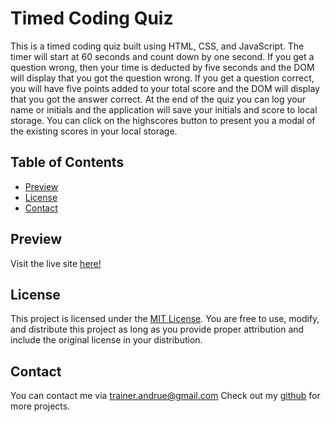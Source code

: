 # Timed Coding Quiz
This is a timed coding quiz built using HTML, CSS, and JavaScript. The timer will start at 60 seconds and count down by one second. If you get a question wrong, then your time is deducted by five seconds and the DOM will display that you got the question wrong. If you get a question correct, you will have five points added to your total score and the DOM will display that you got the answer correct. At the end of the quiz you can log your name or initials and the application will save your initials and score to local storage. You can click on the highscores button to present you a modal of the existing scores in your local storage.

## Table of Contents

- [Preview](#preview)
- [License](#license)
- [Contact](#contact)
  
## Preview


Visit the live site [here!](https://andruegage.github.io/webapi-timed-quiz/)

## License

This project is licensed under the [MIT License](https://choosealicense.com/licenses/mit/). You are free to use, modify, and distribute this project as long as you provide proper attribution and include the original license in your distribution.

## Contact

You can contact me via [trainer.andrue@gmail.com](mailto:trainer.andrue@gmail.com)
Check out my [github](https://github.com/AndrueGage) for more projects. 